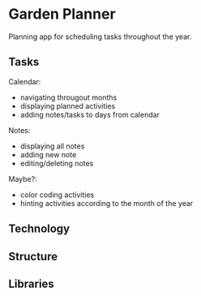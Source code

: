 # Garden Planner

Planning app for scheduling tasks throughout the year.

## Tasks
Calendar:
 - navigating througout months
 - displaying planned activities
 - adding notes/tasks to days from calendar

Notes:
 - displaying all notes
 - adding new note
 - editing/deleting notes

Maybe?:
 - color coding activities
 - hinting activities according to the month of the year

## Technology

## Structure

## Libraries

## 

